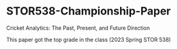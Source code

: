 # STOR538-Championship-Paper

Cricket Analytics: The Past, Present, and Future Direction

This paper got the top grade in the class (2023 Spring STOR 538)
